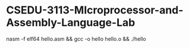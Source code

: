 # CSEDU-3113-MIcroprocessor-and-Assembly-Language-Lab
nasm -f elf64 hello.asm &&  gcc -o hello  hello.o && ./hello
